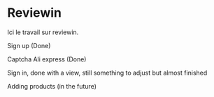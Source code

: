 # Reviewin
Ici le travail sur reviewin. 



Sign up (Done)

Captcha Ali express (Done)

Sign in, done with a view, still something to adjust but almost finished

Adding products (in the future)
